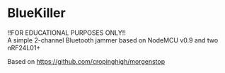 # BlueKiller
!!FOR EDUCATIONAL PURPOSES ONLY!!   
A simple 2-channel Bluetooth jammer based on NodeMCU v0.9 and two nRF24L01+  

Based on  https://github.com/cropinghigh/morgenstop
